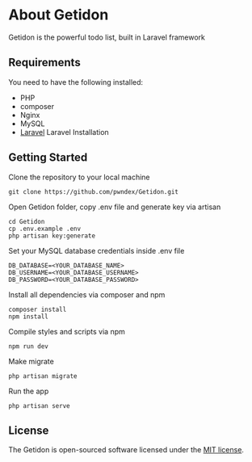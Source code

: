 # About Getidon

Getidon is the powerful todo list, built in Laravel framework

## Requirements

You need to have the following installed:

* PHP
* composer
* Nginx
* MySQL
* [Laravel](https://laravel.com/docs/7.x) Laravel Installation

## Getting Started

Clone the repository to your local machine
```shell
git clone https://github.com/pwndex/Getidon.git
```

Open Getidon folder, copy .env file and generate key via artisan
```shell
cd Getidon
cp .env.example .env
php artisan key:generate
```

Set your MySQL database credentials inside .env file
```shell
DB_DATABASE=<YOUR_DATABASE_NAME>
DB_USERNAME=<YOUR_DATABASE_USERNAME>
DB_PASSWORD=<YOUR_DATABASE_PASSWORD>
```

Install all dependencies via composer and npm
```shell
composer install
npm install
```

Compile styles and scripts via npm
```shell
npm run dev
```

Make migrate
```shell
php artisan migrate
```

Run the app
```shell
php artisan serve
```

## License

The Getidon is open-sourced software licensed under the [MIT license](https://opensource.org/licenses/MIT).